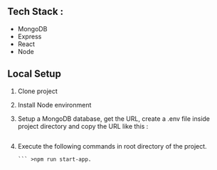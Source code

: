 ## Tech Stack :
  * MongoDB
  * Express
  * React
  * Node

## Local Setup
1. Clone project
2. Install Node environment
3. Setup  a MongoDB database, get the URL, create a .env file inside project directory and copy the URL like this :
     ``` MONGODB_URL=<string url>
4. Execute the following commands in root directory of the project.

      ``` >npm install.
      ``` >npm run start-app.




